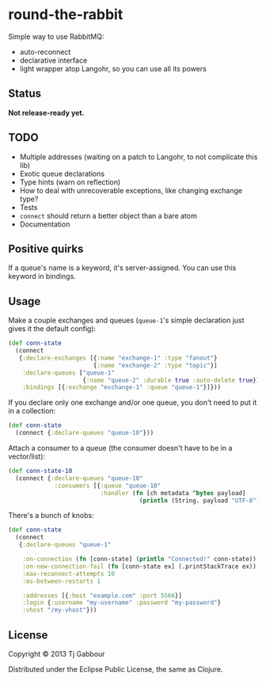 # round-the-rabbit

Simple way to use RabbitMQ:
* auto-reconnect
* declarative interface
* light wrapper atop Langohr, so you can use all its powers


## Status

**Not release-ready yet.**

## TODO

* Multiple addresses (waiting on a patch to Langohr, to not complicate this lib)
* Exotic queue declarations
* Type hints (warn on reflection)
* How to deal with unrecoverable exceptions, like changing exchange type?
* Tests
* `connect` should return a better object than a bare atom
* Documentation

## Positive quirks

If a queue's name is a keyword, it's server-assigned. You can use this
keyword in bindings.

## Usage

Make a couple exchanges and queues (`queue-1`'s simple declaration
just gives it the default config):

```clojure
(def conn-state
  (connect
   {:declare-exchanges [{:name "exchange-1" :type "fanout"}
                        {:name "exchange-2" :type "topic"}]
    :declare-queues ["queue-1"
                     {:name "queue-2" :durable true :auto-delete true}]
    :bindings [{:exchange "exchange-1" :queue "queue-1"}]}))
```

If you declare only one exchange and/or one queue, you don't need to put
it in a collection:

```clojure
(def conn-state
  (connect {:declare-queues "queue-10"}))
```

Attach a consumer to a queue (the consumer doesn't have to be in a vector/list):

```clojure
(def conn-state-10
  (connect {:declare-queues "queue-10"
             :consumers [{:queue "queue-10"
                          :handler (fn [ch metadata ^bytes payload]
                                     (println (String. payload "UTF-8")))}]}))
```

There's a bunch of knobs:

```clojure
(def conn-state
  (connect
   {:declare-queues "queue-1"

    :on-connection (fn [conn-state] (println "Connected!" conn-state))
    :on-new-connection-fail (fn [conn-state ex] (.printStackTrace ex))
    :max-reconnect-attempts 10
    :ms-between-restarts 1

    :addresses [{:host "example.com" :port 5566}]
    :login {:username "my-username" :password "my-password"}
    :vhost "/my-vhost"}))
```


## License

Copyright © 2013 Tj Gabbour

Distributed under the Eclipse Public License, the same as Clojure.
